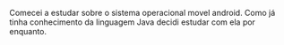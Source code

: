 Comecei a estudar sobre o sistema operacional movel android. Como já tinha conhecimento da linguagem Java decidi estudar com ela por enquanto. 
